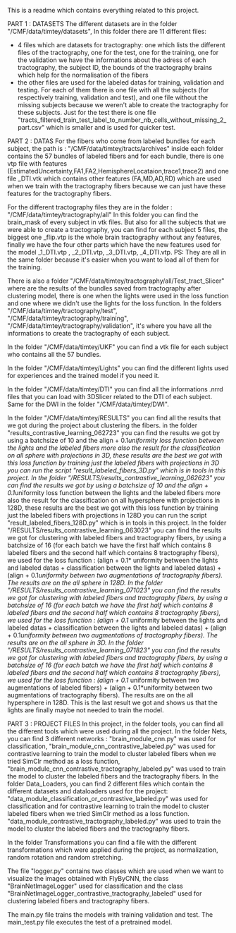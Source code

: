 This is a readme which contains everything related to this project.


PART 1 : DATASETS
The different datasets are in the folder "/CMF/data/timtey/datasets",
In this folder there are 11 different files:
 - 4 files which are datasets for tractography: one which lists the different files of the tractography, one for the test, one for the training, one for the validation
   we have the informations about the adress of each tractography, the subject ID, the bounds of the tractography brains which help for the normalisation of the fibers
 - the other files are used for the labeled datas for training, validation and testing. For each of them there is one file with all the subjects (for respectively training, validation and test), and one file without the missing subjects because we weren't able to create the tractography for these subjects. Just for the test there is one file "tracts_filtered_train_test_label_to_number_nb_cells_without_missing_2_part.csv"  which is smaller and is used for quicker test.



PART 2 : DATAS
For the fibers who come from labeled bundles for each subject, the path is : "/CMF/data/timtey/tracts/archives"
inside each folder contains the 57 bundles of labeled fibers and for each bundle, there is one vtp file with features (EstimatedUncertainty,FA1,FA2,HemisphereLocataion,trace1,trace2)
and one file _DTI.vtk which contains other features (FA,MD,AD,RD) which are used when we train with the tractography fibers because we can just have these features for the tractography fibers.

For the different tractography files they are in the folder : "/CMF/data/timtey/tractography/all"
In this folder you can find the brain_mask of every subject in vtk files.
But also for all the subjects that we were able to create a tractography, you can find for each subject 5 files, the biggest one _flip.vtp is the whole brain tractography without any features, finally we have the four other parts which have the new features used for the model _1_DTI.vtp , _2_DTI.vtp, _3_DTI.vtp, _4_DTI.vtp.
PS: They are all in the same folder because it's easier when you want to load all of them for the training.

There is also a folder "/CMF/data/timtey/tractography/all/Test_tract_Slicer" where are the results of the bundles saved from tractography after clustering model, there is one when the lights were used in the loss function and one where we didn't use the lights for the loss function.
In the folders "/CMF/data/timtey/tractography/test", "/CMF/data/timtey/tractography/training", "/CMF/data/timtey/tractography/validation", it's where you have all the informations to create the tractography of each subject.

In the folder "/CMF/data/timtey/UKF" you can find a vtk file for each subject who contains all the 57 bundles.

In the folder "/CMF/data/timtey/Lights" you can find the different lights used for experiences and the trained model if you need it.

In the folder "/CMF/data/timtey/DTI" you can find all the informations .nrrd files that you can load with 3DSlicer related to the DTI of each subject.
Same for the DWI in the folder "/CMF/data/timtey/DWI".

In the folder "/CMF/data/timtey/RESULTS" you can find all the results that we got during the project about clustering the fibers. in the folder "results_contrastive_learning_062723" you can find the results we got by using a batchsize of 10 and the align + 0.1*uniformity loss function between the lights and the labeled fibers more also the result for the classification on all sphere with projections in 3D, these results are the best we got with this loss function by training just the labeled fibers with projections in 3D you can run the script "result_labeled_fibers_3D.py" which is in tools in this project.
In the folder "/RESULTS/results_contrastive_learning_062623" you can find the results we got by using a batchsize of 10 and the align + 0.1*uniformity loss function between the lights and the labeled fibers more also the result for the classification on all hypersphere with projections in 128D, these results are the best we got with this loss function by training just the labeled fibers with projections in 128D you can run the script "result_labeled_fibers_128D.py" which is in tools in this project.
In the folder "/RESULTS/results_contrastive_learning_063023" you can find the results we got for clustering with labeled fibers and tractography fibers, by using a batchsize of 16 (for each batch we have the first half which contains 8 labeled fibers and the second half which contains 8 tractography fibers), we used for the loss function :
(align + 0.1* uniformity between the lights and labeled datas + classification between the lights and labeled datas) + (align + 0.1*uniformity between two augmentations of tractography fibers). The results are on the all sphere in 128D.
In the folder "/RESULTS/results_contrastive_learning_071023" you can find the results we got for clustering with labeled fibers and tractography fibers, by using a batchsize of 16 (for each batch we have the first half which contains 8 labeled fibers and the second half which contains 8 tractography fibers), we used for the loss function :
(align + 0.1* uniformity between the lights and labeled datas + classification between the lights and labeled datas) + (align + 0.1*uniformity between two augmentations of tractography fibers). The results are on the all sphere in 3D.
In the folder "/RESULTS/results_contrastive_learning_071823" you can find the results we got for clustering with labeled fibers and tractography fibers, by using a batchsize of 16 (for each batch we have the first half which contains 8 labeled fibers and the second half which contains 8 tractography fibers), we used for the loss function :
(align + 0.1* uniformity between two augmentations of labeled fibers) + (align + 0.1*uniformity between two augmentations of tractography fibers). The results are on the all hypersphere in 128D. This is the last result we got and shows us that the lights are finally maybe not needed to train the model.

PART 3 : PROJECT FILES
In this project, in the folder tools, you can find all the different tools which were used during all the project.
In the folder Nets, you can find 3 different networks :  "brain_module_cnn.py" was used for classification, "brain_module_cnn_contrastive_labeled.py" was used for contrastive learning  to train the model to cluster labeled fibers when we tried SimClr method as a loss function, "brain_module_cnn_contrastive_tractography_labeled.py" was used to train the model to cluster the labeled fibers and the tractography fibers.
In the folder Data_Loaders, you can find 2 different files which contain the different datasets and dataloaders used for the project:
"data_module_classification_or_contrastive_labeled.py" was used for classification and for contrastive learning  to train the model to cluster labeled fibers when we tried SimClr method as a loss function.
"data_module_contrastive_tractography_labeled.py" was used to train the model to cluster the labeled fibers and the tractography fibers.

In the folder Transformations you can find a file with the different transformations which were applied during the project, as normalization, random rotation and random stretching.

The file "logger.py" contains two classes which are used when we want to visualize the images obtained with FlyByCNN, the class "BrainNetImageLogger" used for classification and the class "BrainNetImageLogger_contrastive_tractography_labeled" used for clustering labeled fibers and tractography fibers.

The main.py file trains the models with training validation and test.
The main_test.py file executes the test of a pretrained model. 